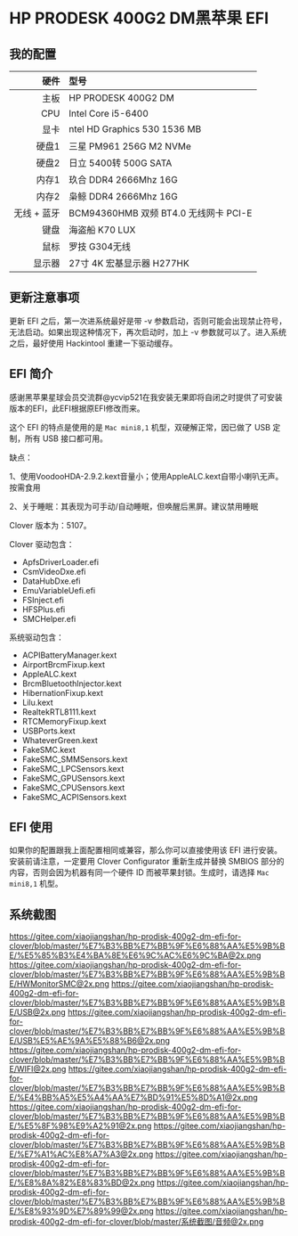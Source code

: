 # HP PRODESK 400G2 DM黑苹果 EFI

## 我的配置

|         硬件       |                   型号                  | 
|-------------------:|:----------------------------------------|
|               主板 | HP PRODESK 400G2 DM                       |
|                CPU | Intel Core i5-6400                      |
|               显卡 | ntel HD Graphics 530 1536 MB   |
|              硬盘1 | 三星 PM961 256G M2 NVMe                 |
|              硬盘2 | 日立 5400转 500G SATA                |
|               内存1 | 玖合 DDR4 2666Mhz 16G  |
|               内存2 | 枭鲸 DDR4 2666Mhz 16G  |
|        无线 + 蓝牙 | BCM94360HMB 双频 BT4.0 无线网卡 PCI-E   |
|               键盘 | 海盗船 K70 LUX                               |
|               鼠标 | 罗技 G304无线                               |
|            显示器 | 27寸 4K 宏基显示器 H277HK          |


## 更新注意事项

更新 EFI 之后，第一次进系统最好是带 -v 参数启动，否则可能会出现禁止符号，无法启动。如果出现这种情况下，再次启动时，加上 -v 参数就可以了。进入系统之后，最好使用 Hackintool 重建一下驱动缓存。


## EFI 简介

感谢黑苹果星球会员交流群@ycvip521在我安装无果即将自闭之时提供了可安装版本的EFI，此EFI根据原EFI修改而来。


这个 EFI 的特点是使用的是 `Mac mini8,1` 机型，双硬解正常，因已做了 USB 定制，所有 USB 接口都可用。

缺点：

1、使用VoodooHDA-2.9.2.kext音量小；使用AppleALC.kext自带小喇叭无声。按需食用

2、关于睡眠：其表现为可手动/自动睡眠，但唤醒后黑屏。建议禁用睡眠



Clover 版本为：5107。

Clover 驱动包含：

* ApfsDriverLoader.efi
* CsmVideoDxe.efi
* DataHubDxe.efi
* EmuVariableUefi.efi
* FSInject.efi
* HFSPlus.efi
* SMCHelper.efi

系统驱动包含：

* ACPIBatteryManager.kext
* AirportBrcmFixup.kext
* AppleALC.kext
* BrcmBluetoothInjector.kext
* HibernationFixup.kext
* Lilu.kext
* RealtekRTL8111.kext
* RTCMemoryFixup.kext
* USBPorts.kext
* WhateverGreen.kext
* FakeSMC.kext
* FakeSMC_SMMSensors.kext
* FakeSMC_LPCSensors.kext
* FakeSMC_GPUSensors.kext
* FakeSMC_CPUSensors.kext
* FakeSMC_ACPISensors.kext
## EFI 使用

如果你的配置跟我上面配置相同或兼容，那么你可以直接使用该 EFI 进行安装。安装前请注意，一定要用 Clover Configurator 重新生成并替换 SMBIOS 部分的内容，否则会因为机器有同一个硬件 ID 而被苹果封锁。生成时，请选择 `Mac mini8,1` 机型。

## 系统截图

https://gitee.com/xiaojiangshan/hp-prodisk-400g2-dm-efi-for-clover/blob/master/%E7%B3%BB%E7%BB%9F%E6%88%AA%E5%9B%BE/%E5%85%B3%E4%BA%8E%E6%9C%AC%E6%9C%BA@2x.png
https://gitee.com/xiaojiangshan/hp-prodisk-400g2-dm-efi-for-clover/blob/master/%E7%B3%BB%E7%BB%9F%E6%88%AA%E5%9B%BE/HWMonitorSMC@2x.png
https://gitee.com/xiaojiangshan/hp-prodisk-400g2-dm-efi-for-clover/blob/master/%E7%B3%BB%E7%BB%9F%E6%88%AA%E5%9B%BE/USB@2x.png
https://gitee.com/xiaojiangshan/hp-prodisk-400g2-dm-efi-for-clover/blob/master/%E7%B3%BB%E7%BB%9F%E6%88%AA%E5%9B%BE/USB%E5%AE%9A%E5%88%B6@2x.png
https://gitee.com/xiaojiangshan/hp-prodisk-400g2-dm-efi-for-clover/blob/master/%E7%B3%BB%E7%BB%9F%E6%88%AA%E5%9B%BE/WIFI@2x.png
https://gitee.com/xiaojiangshan/hp-prodisk-400g2-dm-efi-for-clover/blob/master/%E7%B3%BB%E7%BB%9F%E6%88%AA%E5%9B%BE/%E4%BB%A5%E5%A4%AA%E7%BD%91%E5%8D%A1@2x.png
https://gitee.com/xiaojiangshan/hp-prodisk-400g2-dm-efi-for-clover/blob/master/%E7%B3%BB%E7%BB%9F%E6%88%AA%E5%9B%BE/%E5%8F%98%E9%A2%91@2x.png
https://gitee.com/xiaojiangshan/hp-prodisk-400g2-dm-efi-for-clover/blob/master/%E7%B3%BB%E7%BB%9F%E6%88%AA%E5%9B%BE/%E7%A1%AC%E8%A7%A3@2x.png
https://gitee.com/xiaojiangshan/hp-prodisk-400g2-dm-efi-for-clover/blob/master/%E7%B3%BB%E7%BB%9F%E6%88%AA%E5%9B%BE/%E8%8A%82%E8%83%BD@2x.png
https://gitee.com/xiaojiangshan/hp-prodisk-400g2-dm-efi-for-clover/blob/master/%E7%B3%BB%E7%BB%9F%E6%88%AA%E5%9B%BE/%E8%93%9D%E7%89%99@2x.png
https://gitee.com/xiaojiangshan/hp-prodisk-400g2-dm-efi-for-clover/blob/master/系统截图/音频@2x.png
